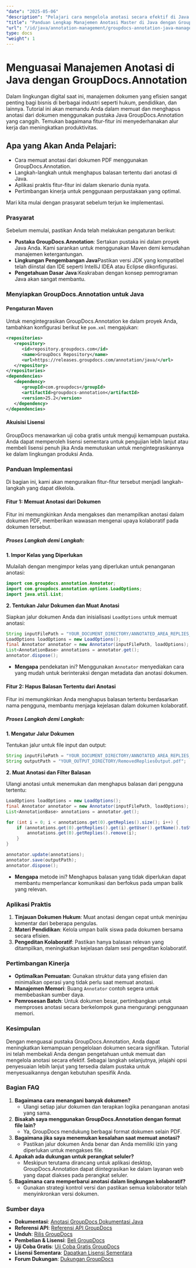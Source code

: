 ```yaml
---
"date": "2025-05-06"
"description": "Pelajari cara mengelola anotasi secara efektif di Java menggunakan GroupDocs.Annotation. Panduan ini mencakup pemuatan, penghapusan, dan pengoptimalan alur kerja dokumen."
"title": "Panduan Lengkap Manajemen Anotasi Master di Java dengan GroupDocs.Annotation"
"url": "/id/java/annotation-management/groupdocs-annotation-java-manage-documents/"
type: docs
"weight": 1
---
```


# Menguasai Manajemen Anotasi di Java dengan GroupDocs.Annotation

Dalam lingkungan digital saat ini, manajemen dokumen yang efisien sangat penting bagi bisnis di berbagai industri seperti hukum, pendidikan, dan lainnya. Tutorial ini akan memandu Anda dalam memuat dan menghapus anotasi dari dokumen menggunakan pustaka Java GroupDocs.Annotation yang canggih. Temukan bagaimana fitur-fitur ini menyederhanakan alur kerja dan meningkatkan produktivitas.

## Apa yang Akan Anda Pelajari:
- Cara memuat anotasi dari dokumen PDF menggunakan GroupDocs.Annotation.
- Langkah-langkah untuk menghapus balasan tertentu dari anotasi di Java.
- Aplikasi praktis fitur-fitur ini dalam skenario dunia nyata.
- Pertimbangan kinerja untuk penggunaan perpustakaan yang optimal.

Mari kita mulai dengan prasyarat sebelum terjun ke implementasi.

### Prasyarat

Sebelum memulai, pastikan Anda telah melakukan pengaturan berikut:

- **Pustaka GroupDocs.Annotation**: Sertakan pustaka ini dalam proyek Java Anda. Kami sarankan untuk menggunakan Maven demi kemudahan manajemen ketergantungan.
- **Lingkungan Pengembangan Java**Pastikan versi JDK yang kompatibel telah diinstal dan IDE seperti IntelliJ IDEA atau Eclipse dikonfigurasi.
- **Pengetahuan Dasar Java**:Keakraban dengan konsep pemrograman Java akan sangat membantu.

### Menyiapkan GroupDocs.Annotation untuk Java

#### Pengaturan Maven
Untuk mengintegrasikan GroupDocs.Annotation ke dalam proyek Anda, tambahkan konfigurasi berikut ke `pom.xml` mengajukan:

```xml
<repositories>
   <repository>
      <id>repository.groupdocs.com</id>
      <name>GroupDocs Repository</name>
      <url>https://releases.groupdocs.com/annotation/java/</url>
   </repository>
</repositories>
<dependencies>
   <dependency>
      <groupId>com.groupdocs</groupId>
      <artifactId>groupdocs-annotation</artifactId>
      <version>25.2</version>
   </dependency>
</dependencies>
```

#### Akuisisi Lisensi
GroupDocs menawarkan uji coba gratis untuk menguji kemampuan pustaka. Anda dapat memperoleh lisensi sementara untuk pengujian lebih lanjut atau membeli lisensi penuh jika Anda memutuskan untuk mengintegrasikannya ke dalam lingkungan produksi Anda.

### Panduan Implementasi

Di bagian ini, kami akan menguraikan fitur-fitur tersebut menjadi langkah-langkah yang dapat dikelola.

#### Fitur 1: Memuat Anotasi dari Dokumen

Fitur ini memungkinkan Anda mengakses dan menampilkan anotasi dalam dokumen PDF, memberikan wawasan mengenai upaya kolaboratif pada dokumen tersebut.

##### Proses Langkah demi Langkah:

**1. Impor Kelas yang Diperlukan**

Mulailah dengan mengimpor kelas yang diperlukan untuk penanganan anotasi:

```java
import com.groupdocs.annotation.Annotator;
import com.groupdocs.annotation.options.LoadOptions;
import java.util.List;
```

**2. Tentukan Jalur Dokumen dan Muat Anotasi**

Siapkan jalur dokumen Anda dan inisialisasi `LoadOptions` untuk memuat anotasi:

```java
String inputFilePath = "YOUR_DOCUMENT_DIRECTORY/ANNOTATED_AREA_REPLIES_5.pdf";
LoadOptions loadOptions = new LoadOptions();
final Annotator annotator = new Annotator(inputFilePath, loadOptions);
List<AnnotationBase> annotations = annotator.get();
annotator.dispose();
```

- **Mengapa** pendekatan ini? Menggunakan `Annotator` menyediakan cara yang mudah untuk berinteraksi dengan metadata dan anotasi dokumen.

#### Fitur 2: Hapus Balasan Tertentu dari Anotasi

Fitur ini memungkinkan Anda menghapus balasan tertentu berdasarkan nama pengguna, membantu menjaga kejelasan dalam dokumen kolaboratif.

##### Proses Langkah demi Langkah:

**1. Mengatur Jalur Dokumen**

Tentukan jalur untuk file input dan output:

```java
String inputFilePath = "YOUR_DOCUMENT_DIRECTORY/ANNOTATED_AREA_REPLIES_5.pdf";
String outputPath = "YOUR_OUTPUT_DIRECTORY/RemovedRepliesOutput.pdf";
```

**2. Muat Anotasi dan Filter Balasan**

Ulangi anotasi untuk menemukan dan menghapus balasan dari pengguna tertentu:

```java
LoadOptions loadOptions = new LoadOptions();
final Annotator annotator = new Annotator(inputFilePath, loadOptions);
List<AnnotationBase> annotations = annotator.get();

for (int i = 0; i < annotations.get(0).getReplies().size(); i++) {
    if (annotations.get(0).getReplies().get(i).getUser().getName().toString().equals("Tom")) {
        annotations.get(0).getReplies().remove(i);
    }
}

annotator.update(annotations);
annotator.save(outputPath);
annotator.dispose();
```

- **Mengapa** metode ini? Menghapus balasan yang tidak diperlukan dapat membantu memperlancar komunikasi dan berfokus pada umpan balik yang relevan.

### Aplikasi Praktis

1. **Tinjauan Dokumen Hukum**: Muat anotasi dengan cepat untuk meninjau komentar dari beberapa pengulas.
2. **Materi Pendidikan**: Kelola umpan balik siswa pada dokumen bersama secara efisien.
3. **Pengeditan Kolaboratif**: Pastikan hanya balasan relevan yang ditampilkan, meningkatkan kejelasan dalam sesi pengeditan kolaboratif.

### Pertimbangan Kinerja

- **Optimalkan Pemuatan**: Gunakan struktur data yang efisien dan minimalkan operasi yang tidak perlu saat memuat anotasi.
- **Manajemen Memori**: Buang `Annotator` contoh segera untuk membebaskan sumber daya.
- **Pemrosesan Batch**: Untuk dokumen besar, pertimbangkan untuk memproses anotasi secara berkelompok guna mengurangi penggunaan memori.

### Kesimpulan

Dengan menguasai pustaka GroupDocs.Annotation, Anda dapat meningkatkan kemampuan pengelolaan dokumen secara signifikan. Tutorial ini telah membekali Anda dengan pengetahuan untuk memuat dan mengelola anotasi secara efektif. Sebagai langkah selanjutnya, jelajahi opsi penyesuaian lebih lanjut yang tersedia dalam pustaka untuk menyesuaikannya dengan kebutuhan spesifik Anda.

### Bagian FAQ

1. **Bagaimana cara menangani banyak dokumen?**
   - Ulangi setiap jalur dokumen dan terapkan logika penanganan anotasi yang sama.
2. **Bisakah saya menggunakan GroupDocs.Annotation dengan format file lain?**
   - Ya, GroupDocs mendukung berbagai format dokumen selain PDF.
3. **Bagaimana jika saya menemukan kesalahan saat memuat anotasi?**
   - Pastikan jalur dokumen Anda benar dan Anda memiliki izin yang diperlukan untuk mengakses file.
4. **Apakah ada dukungan untuk perangkat seluler?**
   - Meskipun terutama dirancang untuk aplikasi desktop, GroupDocs.Annotation dapat diintegrasikan ke dalam layanan web yang dapat diakses pada perangkat seluler.
5. **Bagaimana cara memperbarui anotasi dalam lingkungan kolaboratif?**
   - Gunakan strategi kontrol versi dan pastikan semua kolaborator telah menyinkronkan versi dokumen.

### Sumber daya
- **Dokumentasi**: [Anotasi GroupDocs Dokumentasi Java](https://docs.groupdocs.com/annotation/java/)
- **Referensi API**: [Referensi API GroupDocs](https://reference.groupdocs.com/annotation/java/)
- **Unduh**: [Rilis GroupDocs](https://releases.groupdocs.com/annotation/java/)
- **Pembelian & Lisensi**: [Beli GroupDocs](https://purchase.groupdocs.com/buy)
- **Uji Coba Gratis**: [Uji Coba Gratis GroupDocs](https://releases.groupdocs.com/annotation/java/)
- **Lisensi Sementara**: [Dapatkan Lisensi Sementara](https://purchase.groupdocs.com/temporary-license/)
- **Forum Dukungan**: [Dukungan GroupDocs](https://forum.groupdocs.com/c/annotation/)